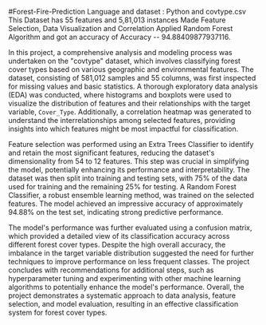 #Forest-Fire-Prediction
Language and dataset : Python and covtype.csv
This Dataset has 55 features and 5,81,013 instances
Made Feature Selection, Data Visualization and Correlation
Applied Random Forest Algorithm and got an accuracy of Accuracy --  94.88409877937116.

In this project, a comprehensive analysis and modeling process was undertaken on the "covtype" dataset, which involves classifying forest cover types based on various geographic and environmental features. The dataset, consisting of 581,012 samples and 55 columns, was first inspected for missing values and basic statistics. A thorough exploratory data analysis (EDA) was conducted, where histograms and boxplots were used to visualize the distribution of features and their relationships with the target variable, `Cover_Type`. Additionally, a correlation heatmap was generated to understand the interrelationships among selected features, providing insights into which features might be most impactful for classification.

Feature selection was performed using an Extra Trees Classifier to identify and retain the most significant features, reducing the dataset's dimensionality from 54 to 12 features. This step was crucial in simplifying the model, potentially enhancing its performance and interpretability. The dataset was then split into training and testing sets, with 75% of the data used for training and the remaining 25% for testing. A Random Forest Classifier, a robust ensemble learning method, was trained on the selected features. The model achieved an impressive accuracy of approximately 94.88% on the test set, indicating strong predictive performance.

The model's performance was further evaluated using a confusion matrix, which provided a detailed view of its classification accuracy across different forest cover types. Despite the high overall accuracy, the imbalance in the target variable distribution suggested the need for further techniques to improve performance on less frequent classes. The project concludes with recommendations for additional steps, such as hyperparameter tuning and experimenting with other machine learning algorithms to potentially enhance the model's performance. Overall, the project demonstrates a systematic approach to data analysis, feature selection, and model evaluation, resulting in an effective classification system for forest cover types.
